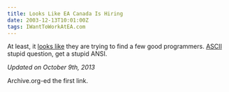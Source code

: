 ```yaml
---
title: Looks Like EA Canada Is Hiring
date: 2003-12-13T10:01:00Z
tags: IWantToWorkAtEA.com
---
```

At least, it [looks like][1] they are trying to find a few good programmers. [ASCII][2] stupid question, get a stupid ANSI.

*Updated on October 9th, 2013*

Archive.org-ed the first link.

 [1]: http://web.archive.org/web/20031211064438/http://www.pbase.com/images/24017078.original.jpg
 [2]: http://www.asciitable.com/

